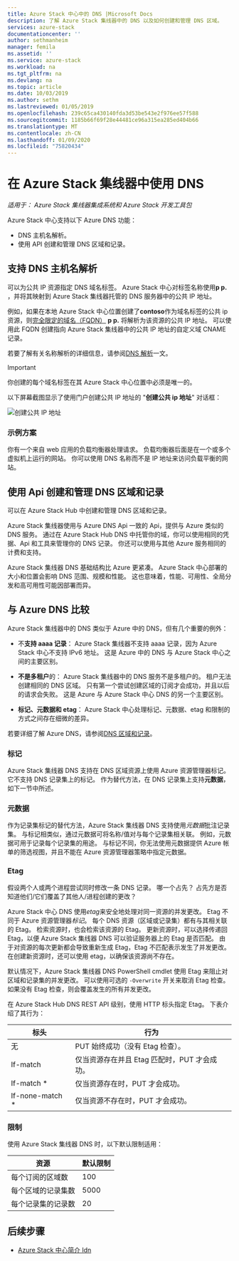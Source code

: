 ```yaml
---
title: Azure Stack 中心中的 DNS |Microsoft Docs
description: 了解 Azure Stack 集线器中的 DNS 以及如何创建和管理 DNS 区域。
services: azure-stack
documentationcenter: ''
author: sethmanheim
manager: femila
ms.assetid: ''
ms.service: azure-stack
ms.workload: na
ms.tgt_pltfrm: na
ms.devlang: na
ms.topic: article
ms.date: 10/03/2019
ms.author: sethm
ms.lastreviewed: 01/05/2019
ms.openlocfilehash: 239c65ca430140fda3d53be543e2f976ee57f588
ms.sourcegitcommit: 1185b66f69f28e44481ce96a315ea285ed404b66
ms.translationtype: MT
ms.contentlocale: zh-CN
ms.lasthandoff: 01/09/2020
ms.locfileid: "75820434"
---
```

# <a name="use-dns-in-azure-stack-hub"></a>在 Azure Stack 集线器中使用 DNS

*适用于： Azure Stack 集线器集成系统和 Azure Stack 开发工具包*

Azure Stack 中心支持以下 Azure DNS 功能：

* DNS 主机名解析。
* 使用 API 创建和管理 DNS 区域和记录。

## <a name="support-for-dns-hostname-resolution"></a>支持 DNS 主机名解析

可以为公共 IP 资源指定 DNS 域名标签。 Azure Stack 中心对标签名称使用**p p.** ，并将其映射到 Azure Stack 集线器托管的 DNS 服务器中的公共 IP 地址。

例如，如果在本地 Azure Stack 中心位置创建了**contoso**作为域名标签的公共 ip 资源，则[完全限定的域名（FQDN）](https://en.wikipedia.org/wiki/Fully_qualified_domain_name) **p p.** 将解析为该资源的公共 IP 地址。 可以使用此 FQDN 创建指向 Azure Stack 集线器中的公共 IP 地址的自定义域 CNAME 记录。

若要了解有关名称解析的详细信息，请参阅[DNS 解析](/azure/dns/dns-for-azure-services?toc=%2fazure%2fvirtual-machines%2fwindows%2ftoc.json)一文。

> [!IMPORTANT]
> 你创建的每个域名标签在其 Azure Stack 中心位置中必须是唯一的。

以下屏幕截图显示了使用门户创建公共 IP 地址的 "**创建公共 ip 地址**" 对话框：

![创建公共 IP 地址](media/azure-stack-dns/image01.png)

### <a name="example-scenario"></a>示例方案

你有一个来自 web 应用的负载均衡器处理请求。 负载均衡器后面是在一个或多个虚拟机上运行的网站。 你可以使用 DNS 名称而不是 IP 地址来访问负载平衡的网站。

## <a name="create-and-manage-dns-zones-and-records-using-the-apis"></a>使用 Api 创建和管理 DNS 区域和记录

可以在 Azure Stack Hub 中创建和管理 DNS 区域和记录。

Azure Stack 集线器使用与 Azure DNS Api 一致的 Api，提供与 Azure 类似的 DNS 服务。  通过在 Azure Stack Hub DNS 中托管你的域，你可以使用相同的凭据、Api 和工具来管理你的 DNS 记录。 你还可以使用与其他 Azure 服务相同的计费和支持。

Azure Stack 集线器 DNS 基础结构比 Azure 更紧凑。 Azure Stack 中心部署的大小和位置会影响 DNS 范围、规模和性能。 这也意味着，性能、可用性、全局分发和高可用性可能因部署而异。

## <a name="comparison-with-azure-dns"></a>与 Azure DNS 比较

Azure Stack 集线器中的 DNS 类似于 Azure 中的 DNS，但有几个重要的例外：

* 不**支持 aaaa 记录**： Azure Stack 集线器不支持 aaaa 记录，因为 Azure Stack 中心不支持 IPv6 地址。 这是 Azure 中的 DNS 与 Azure Stack 中心之间的主要区别。

* **不是多租户**的： Azure Stack 集线器中的 DNS 服务不是多租户的。 租户无法创建相同的 DNS 区域。 只有第一个尝试创建区域的订阅才会成功，并且以后的请求会失败。 这是 Azure 与 Azure Stack 中心 DNS 的另一个主要区别。

* **标记、元数据和 etag**： Azure Stack 中心处理标记、元数据、etag 和限制的方式之间存在细微的差异。

若要详细了解 Azure DNS，请参阅[DNS 区域和记录](/azure/dns/dns-zones-records)。

### <a name="tags"></a>标记

Azure Stack 集线器 DNS 支持在 DNS 区域资源上使用 Azure 资源管理器标记。 它不支持 DNS 记录集上的标记。 作为替代方法，在 DNS 记录集上支持**元数据**，如下一节中所述。

### <a name="metadata"></a>元数据

作为记录集标记的替代方法，Azure Stack 集线器 DNS 支持使用*元数据*批注记录集。 与标记相类似，通过元数据可将名称/值对与每个记录集相关联。 例如，元数据可用于记录每个记录集的用途。 与标记不同，你无法使用元数据提供 Azure 帐单的筛选视图，并且不能在 Azure 资源管理器策略中指定元数据。

### <a name="etags"></a>Etag

假设两个人或两个进程尝试同时修改一条 DNS 记录。 哪一个占先？ 占先方是否知道他们/它们覆盖了其他人/进程创建的更改？

Azure Stack 中心 DNS 使用*etag*来安全地处理对同一资源的并发更改。 Etag 不同于 Azure 资源管理器*标记*。 每个 DNS 资源（区域或记录集）都有与其相关联的 Etag。 检索资源时，也会检索该资源的 Etag。 更新资源时，可以选择传递回 Etag，以便 Azure Stack 集线器 DNS 可以验证服务器上的 Etag 是否匹配。 由于对资源的每次更新都会导致重新生成 Etag，Etag 不匹配表示发生了并发更改。 在创建新资源时，还可以使用 etag，以确保该资源尚不存在。

默认情况下，Azure Stack 集线器 DNS PowerShell cmdlet 使用 Etag 来阻止对区域和记录集的并发更改。 可以使用可选的 `-Overwrite` 开关来取消 Etag 检查。 如果没有 Etag 检查，则会覆盖发生的所有并发更改。

在 Azure Stack Hub DNS REST API 级别，使用 HTTP 标头指定 Etag。 下表介绍了其行为：

| 标头 | 行为|
|--------|---------|
| 无   | PUT 始终成功（没有 Etag 检查）。|
| If-match| 仅当资源存在并且 Etag 匹配时，PUT 才会成功。|
| If-match *| 仅当资源存在时，PUT 才会成功。|
| If-none-match *| 仅当资源不存在时，PUT 才会成功。|

### <a name="limits"></a>限制

使用 Azure Stack 集线器 DNS 时，以下默认限制适用：

| 资源| 默认限制|
|---------|--------------|
| 每个订阅的区域数| 100|
| 每个区域的记录集数| 5000|
| 每个记录集的记录数| 20|

## <a name="next-steps"></a>后续步骤

* [Azure Stack 中心简介 Idn](azure-stack-understanding-dns.md)
